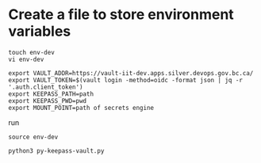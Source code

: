 # Create a file to store environment variables #

```
touch env-dev
vi env-dev
```

```
export VAULT_ADDR=https://vault-iit-dev.apps.silver.devops.gov.bc.ca/
export VAULT_TOKEN=$(vault login -method=oidc -format json | jq -r '.auth.client_token')
export KEEPASS_PATH=path
export KEEPASS_PWD=pwd
export MOUNT_POINT=path of secrets engine
```

run

```
source env-dev

python3 py-keepass-vault.py

```